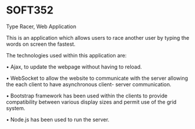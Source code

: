 # SOFT352
Type Racer, Web Application

This is an application which allows users to race another user by typing the words on screen the fastest.

The technologies used within this application are:

• Ajax, to update the webpage without having to reload.

• WebSocket to allow the website to communicate with the server allowing the each client to have asynchronous client-
server communication.

• Bootstrap framework has been used within the clients to provide compatibility between various display sizes and permit use of the grid system.

• Node.js has been used to run the server.
